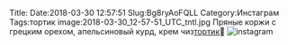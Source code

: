 Title:
Date:2018-03-30 12:57:51
Slug:Bg8ryAoFQLL
Category:Инстаграм
Tags:тортик
image:2018-03-30_12-57-51_UTC_tntl.jpg
Пряные коржи с грецким орехом, апельсиновый курд, крем чиз[тортик]({tag}тортик)🎂
![instagram]({attach}images/2018-03-30_12-57-51_UTC.jpg)
